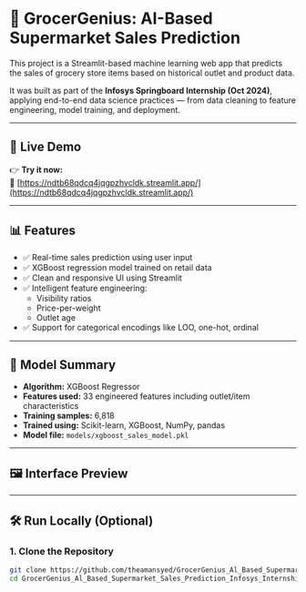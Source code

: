 # 🛒 GrocerGenius: AI-Based Supermarket Sales Prediction

This project is a Streamlit-based machine learning web app that predicts the sales of grocery store items based on historical outlet and product data.

It was built as part of the **Infosys Springboard Internship (Oct 2024)**, applying end-to-end data science practices — from data cleaning to feature engineering, model training, and deployment.

---

## 🚀 Live Demo

👉 **Try it now:**  
🔗 [https://ndtb68qdcq4jqgpzhvcldk.streamlit.app/](https://ndtb68qdcq4jqgpzhvcldk.streamlit.app/)

---

## 📊 Features

- ✅ Real-time sales prediction using user input
- ✅ XGBoost regression model trained on retail data
- ✅ Clean and responsive UI using Streamlit
- ✅ Intelligent feature engineering:
  - Visibility ratios
  - Price-per-weight
  - Outlet age
- ✅ Support for categorical encodings like LOO, one-hot, ordinal

---

## 🧠 Model Summary

- **Algorithm:** XGBoost Regressor
- **Features used:** 33 engineered features including outlet/item characteristics
- **Training samples:** 6,818
- **Trained using:** Scikit-learn, XGBoost, NumPy, pandas
- **Model file:** `models/xgboost_sales_model.pkl`

---

## 🖼 Interface Preview



---

## 🛠 Run Locally (Optional)

### 1. Clone the Repository

```bash
git clone https://github.com/theamansyed/GrocerGenius_Al_Based_Supermarket_Sales_Prediction_Infosys_Internship_Oct2024.git
cd GrocerGenius_Al_Based_Supermarket_Sales_Prediction_Infosys_Internship_Oct2024

